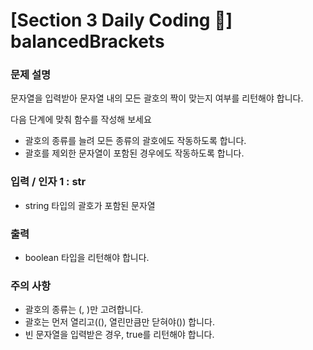 # [Section 3 Daily Coding 🌟] balancedBrackets

### 문제 설명

<p>문자열을 입력받아 문자열 내의 모든 괄호의 짝이 맞는지 여부를 리턴해야 합니다.</p>
    <p>다음 단계에 맞춰 함수를 작성해 보세요</p>
 <ul>
   <li>괄호의 종류를 늘려 모든 종류의 괄호에도 작동하도록 합니다.</li>
   <li>괄호를 제외한 문자열이 포함된 경우에도 작동하도록 합니다.</li>
 </ul>

### 입력 / 인자 1 : str

 <ul>
    <li>string 타입의 괄호가 포함된 문자열</li>
 </ul>

### 출력

 <ul>
    <li>boolean 타입을 리턴해야 합니다.</li>
 </ul>

### 주의 사항

 <ul>
    <li>괄호의 종류는 (, )만 고려합니다.</li>
    <li>괄호는 먼저 열리고((), 열린만큼만 닫혀야()) 합니다.</li>
    <li>빈 문자열을 입력받은 경우, true를 리턴해야 합니다.</li>
 </ul>
